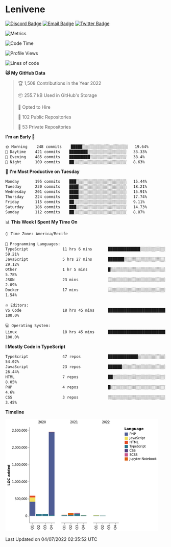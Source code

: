 # Lenivene

[![Discord Badge](https://img.shields.io/badge/-Lenivene%230715-black?style=flat-square&logo=Discord&logoColor=white)](http://discord.com/)
[![Email Badge](https://img.shields.io/badge/-lenivene@msn.com-black?style=flat-square&logo=Gmail&logoColor=white&link=mailto:lenivene@msn.com)](mailto:lenivene@msn.com)
[![Twitter Badge](https://img.shields.io/badge/-@enevinel-black?style=flat-square&logo=twitter&logoColor=white&link=https://twitter.com/enevinel)](https://twitter.com/enevinel)

<!-- https://github-readme-stats.vercel.app/api?username=lenivene&show_icons=true -->

<img src="https://metrics.lecoq.io/lenivene?template=classic&config.timezone=America%2FRecife" alt="Metrics" />

<!--START_SECTION:waka-->
![Code Time](http://img.shields.io/badge/Code%20Time-0%20secs-blue)

![Profile Views](http://img.shields.io/badge/Profile%20Views-13-blue)

![Lines of code](https://img.shields.io/badge/From%20Hello%20World%20I%27ve%20Written-3%20Million%20lines%20of%20code-blue)

**🐱 My GitHub Data** 

> 🏆 1,508 Contributions in the Year 2022
 > 
> 📦 255.7 kB Used in GitHub's Storage 
 > 
> 💼 Opted to Hire
 > 
> 📜 102 Public Repositories 
 > 
> 🔑 53 Private Repositories  
 > 
**I'm an Early 🐤** 

```text
🌞 Morning    248 commits    █████░░░░░░░░░░░░░░░░░░░░   19.64% 
🌆 Daytime    421 commits    ████████░░░░░░░░░░░░░░░░░   33.33% 
🌃 Evening    485 commits    █████████░░░░░░░░░░░░░░░░   38.4% 
🌙 Night      109 commits    ██░░░░░░░░░░░░░░░░░░░░░░░   8.63%

```
📅 **I'm Most Productive on Tuesday** 

```text
Monday       195 commits    ███░░░░░░░░░░░░░░░░░░░░░░   15.44% 
Tuesday      230 commits    ████░░░░░░░░░░░░░░░░░░░░░   18.21% 
Wednesday    201 commits    ████░░░░░░░░░░░░░░░░░░░░░   15.91% 
Thursday     224 commits    ████░░░░░░░░░░░░░░░░░░░░░   17.74% 
Friday       115 commits    ██░░░░░░░░░░░░░░░░░░░░░░░   9.11% 
Saturday     186 commits    ███░░░░░░░░░░░░░░░░░░░░░░   14.73% 
Sunday       112 commits    ██░░░░░░░░░░░░░░░░░░░░░░░   8.87%

```


📊 **This Week I Spent My Time On** 

```text
⌚︎ Time Zone: America/Recife

💬 Programming Languages: 
TypeScript               11 hrs 6 mins       ██████████████░░░░░░░░░░░   59.21% 
JavaScript               5 hrs 27 mins       ███████░░░░░░░░░░░░░░░░░░   29.12% 
Other                    1 hr 5 mins         █░░░░░░░░░░░░░░░░░░░░░░░░   5.78% 
JSON                     23 mins             ░░░░░░░░░░░░░░░░░░░░░░░░░   2.09% 
Docker                   17 mins             ░░░░░░░░░░░░░░░░░░░░░░░░░   1.54%

🔥 Editors: 
VS Code                  18 hrs 45 mins      █████████████████████████   100.0%

💻 Operating System: 
Linux                    18 hrs 45 mins      █████████████████████████   100.0%

```

**I Mostly Code in TypeScript** 

```text
TypeScript               47 repos            █████████████░░░░░░░░░░░░   54.02% 
JavaScript               23 repos            ██████░░░░░░░░░░░░░░░░░░░   26.44% 
HTML                     7 repos             ██░░░░░░░░░░░░░░░░░░░░░░░   8.05% 
PHP                      4 repos             █░░░░░░░░░░░░░░░░░░░░░░░░   4.6% 
CSS                      3 repos             ░░░░░░░░░░░░░░░░░░░░░░░░░   3.45%

```


**Timeline**

![Chart not found](https://raw.githubusercontent.com/lenivene/lenivene/master/charts/bar_graph.png) 


 Last Updated on 04/07/2022 02:35:52 UTC
<!--END_SECTION:waka-->
